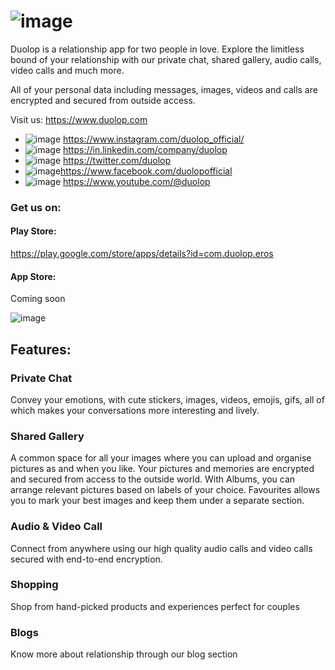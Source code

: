 

# ![image](https://user-images.githubusercontent.com/6529405/218339256-83b0826f-dd54-47fe-b315-185294a375ae.png)


Duolop is a relationship app for two people in love. Explore the limitless bound of your relationship with our private chat, shared gallery, audio calls, video calls and much more.  


All of your personal data including messages, images, videos and calls are encrypted and secured from outside access.

Visit us:  <https://www.duolop.com>


* ![image](https://user-images.githubusercontent.com/6529405/218339176-ebfd62c7-d46c-4be2-a586-ebd4cc79e5ea.png)
   <https://www.instagram.com/duolop_official/>
* ![image](https://user-images.githubusercontent.com/6529405/218339358-e1835af3-e049-475a-99c1-45bd78c2777f.png) <https://in.linkedin.com/company/duolop>
* ![image](https://user-images.githubusercontent.com/6529405/218339233-603fb1f3-5106-4813-80c8-15aa16af75f3.png) <https://twitter.com/duolop>
* ![image](https://user-images.githubusercontent.com/6529405/218339491-289ee23a-cd7f-499c-92e6-987426c0bfe8.png)<https://www.facebook.com/duolopofficial>
* ![image](https://user-images.githubusercontent.com/6529405/218339435-6702c43f-1daa-4edd-b515-5dbdce07b1bf.png) <https://www.youtube.com/@duolop>


### Get us on: 

#### Play Store: 
<https://play.google.com/store/apps/details?id=com.duolop.eros>  

#### App Store: 

Coming soon


![image](https://user-images.githubusercontent.com/6529405/218339721-e8212466-bd55-4efe-86b2-ae4a4a5c8a4c.png)



## Features:

### Private Chat

Convey your emotions, with cute stickers, images, videos, emojis, gifs, all of which makes your conversations more interesting and lively.

### Shared Gallery

A common space for all your images where you can upload and organise pictures as and when you like. Your pictures and memories are encrypted and secured from access to the outside world. With Albums, you can arrange relevant pictures based on labels of your choice. Favourites allows you to mark your best images and keep them under a separate section.

### Audio & Video Call

Connect from anywhere using our high quality audio calls and video calls secured with end-to-end encryption.

### Shopping

Shop from hand-picked products and experiences perfect for couples

### Blogs

Know more about relationship through our blog section
